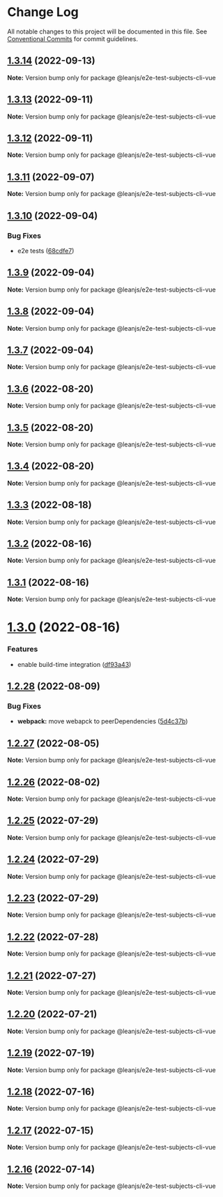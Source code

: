 # Change Log

All notable changes to this project will be documented in this file.
See [Conventional Commits](https://conventionalcommits.org) for commit guidelines.

## [1.3.14](https://github.com/leanjs/leanjs/compare/@leanjs/e2e-test-subjects-cli-vue@1.3.13...@leanjs/e2e-test-subjects-cli-vue@1.3.14) (2022-09-13)

**Note:** Version bump only for package @leanjs/e2e-test-subjects-cli-vue





## [1.3.13](https://github.com/leanjs/leanjs/compare/@leanjs/e2e-test-subjects-cli-vue@1.3.12...@leanjs/e2e-test-subjects-cli-vue@1.3.13) (2022-09-11)

**Note:** Version bump only for package @leanjs/e2e-test-subjects-cli-vue





## [1.3.12](https://github.com/leanjs/leanjs/compare/@leanjs/e2e-test-subjects-cli-vue@1.3.11...@leanjs/e2e-test-subjects-cli-vue@1.3.12) (2022-09-11)

**Note:** Version bump only for package @leanjs/e2e-test-subjects-cli-vue





## [1.3.11](https://github.com/leanjs/leanjs/compare/@leanjs/e2e-test-subjects-cli-vue@1.3.10...@leanjs/e2e-test-subjects-cli-vue@1.3.11) (2022-09-07)

**Note:** Version bump only for package @leanjs/e2e-test-subjects-cli-vue





## [1.3.10](https://github.com/leanjs/leanjs/compare/@leanjs/e2e-test-subjects-cli-vue@1.3.9...@leanjs/e2e-test-subjects-cli-vue@1.3.10) (2022-09-04)


### Bug Fixes

* e2e tests ([68cdfe7](https://github.com/leanjs/leanjs/commit/68cdfe71a5b0525badc62be1bded4da1b919c513))





## [1.3.9](https://github.com/leanjs/leanjs/compare/@leanjs/e2e-test-subjects-cli-vue@1.3.8...@leanjs/e2e-test-subjects-cli-vue@1.3.9) (2022-09-04)

**Note:** Version bump only for package @leanjs/e2e-test-subjects-cli-vue





## [1.3.8](https://github.com/leanjs/leanjs/compare/@leanjs/e2e-test-subjects-cli-vue@1.3.7...@leanjs/e2e-test-subjects-cli-vue@1.3.8) (2022-09-04)

**Note:** Version bump only for package @leanjs/e2e-test-subjects-cli-vue





## [1.3.7](https://github.com/leanjs/leanjs/compare/@leanjs/e2e-test-subjects-cli-vue@1.3.6...@leanjs/e2e-test-subjects-cli-vue@1.3.7) (2022-09-04)

**Note:** Version bump only for package @leanjs/e2e-test-subjects-cli-vue





## [1.3.6](https://github.com/leanjs/leanjs/compare/@leanjs/e2e-test-subjects-cli-vue@1.3.5...@leanjs/e2e-test-subjects-cli-vue@1.3.6) (2022-08-20)

**Note:** Version bump only for package @leanjs/e2e-test-subjects-cli-vue





## [1.3.5](https://github.com/leanjs/leanjs/compare/@leanjs/e2e-test-subjects-cli-vue@1.3.4...@leanjs/e2e-test-subjects-cli-vue@1.3.5) (2022-08-20)

**Note:** Version bump only for package @leanjs/e2e-test-subjects-cli-vue





## [1.3.4](https://github.com/leanjs/leanjs/compare/@leanjs/e2e-test-subjects-cli-vue@1.3.3...@leanjs/e2e-test-subjects-cli-vue@1.3.4) (2022-08-20)

**Note:** Version bump only for package @leanjs/e2e-test-subjects-cli-vue





## [1.3.3](https://github.com/leanjs/leanjs/compare/@leanjs/e2e-test-subjects-cli-vue@1.3.2...@leanjs/e2e-test-subjects-cli-vue@1.3.3) (2022-08-18)

**Note:** Version bump only for package @leanjs/e2e-test-subjects-cli-vue





## [1.3.2](https://github.com/leanjs/leanjs/compare/@leanjs/e2e-test-subjects-cli-vue@1.3.1...@leanjs/e2e-test-subjects-cli-vue@1.3.2) (2022-08-16)

**Note:** Version bump only for package @leanjs/e2e-test-subjects-cli-vue





## [1.3.1](https://github.com/leanjs/leanjs/compare/@leanjs/e2e-test-subjects-cli-vue@1.3.0...@leanjs/e2e-test-subjects-cli-vue@1.3.1) (2022-08-16)

**Note:** Version bump only for package @leanjs/e2e-test-subjects-cli-vue





# [1.3.0](https://github.com/leanjs/leanjs/compare/@leanjs/e2e-test-subjects-cli-vue@1.2.28...@leanjs/e2e-test-subjects-cli-vue@1.3.0) (2022-08-16)


### Features

* enable build-time integration ([df93a43](https://github.com/leanjs/leanjs/commit/df93a433f869a659ace4fb1388608fdd415071b0))





## [1.2.28](https://github.com/leanjs/leanjs/compare/@leanjs/e2e-test-subjects-cli-vue@1.2.27...@leanjs/e2e-test-subjects-cli-vue@1.2.28) (2022-08-09)


### Bug Fixes

* **webpack:** move webapck to peerDependencies ([5d4c37b](https://github.com/leanjs/leanjs/commit/5d4c37bde96240a8056c9fb6dfafb9d4f082eb3b))





## [1.2.27](https://github.com/leanjs/leanjs/compare/@leanjs/e2e-test-subjects-cli-vue@1.2.26...@leanjs/e2e-test-subjects-cli-vue@1.2.27) (2022-08-05)

**Note:** Version bump only for package @leanjs/e2e-test-subjects-cli-vue





## [1.2.26](https://github.com/leanjs/leanjs/compare/@leanjs/e2e-test-subjects-cli-vue@1.2.25...@leanjs/e2e-test-subjects-cli-vue@1.2.26) (2022-08-02)

**Note:** Version bump only for package @leanjs/e2e-test-subjects-cli-vue





## [1.2.25](https://github.com/leanjs/leanjs/compare/@leanjs/e2e-test-subjects-cli-vue@1.2.24...@leanjs/e2e-test-subjects-cli-vue@1.2.25) (2022-07-29)

**Note:** Version bump only for package @leanjs/e2e-test-subjects-cli-vue





## [1.2.24](https://github.com/leanjs/leanjs/compare/@leanjs/e2e-test-subjects-cli-vue@1.2.23...@leanjs/e2e-test-subjects-cli-vue@1.2.24) (2022-07-29)

**Note:** Version bump only for package @leanjs/e2e-test-subjects-cli-vue





## [1.2.23](https://github.com/leanjs/leanjs/compare/@leanjs/e2e-test-subjects-cli-vue@1.2.22...@leanjs/e2e-test-subjects-cli-vue@1.2.23) (2022-07-29)

**Note:** Version bump only for package @leanjs/e2e-test-subjects-cli-vue





## [1.2.22](https://github.com/leanjs/leanjs/compare/@leanjs/e2e-test-subjects-cli-vue@1.2.21...@leanjs/e2e-test-subjects-cli-vue@1.2.22) (2022-07-28)

**Note:** Version bump only for package @leanjs/e2e-test-subjects-cli-vue





## [1.2.21](https://github.com/leanjs/leanjs/compare/@leanjs/e2e-test-subjects-cli-vue@1.2.20...@leanjs/e2e-test-subjects-cli-vue@1.2.21) (2022-07-27)

**Note:** Version bump only for package @leanjs/e2e-test-subjects-cli-vue





## [1.2.20](https://github.com/leanjs/leanjs/compare/@leanjs/e2e-test-subjects-cli-vue@1.2.19...@leanjs/e2e-test-subjects-cli-vue@1.2.20) (2022-07-21)

**Note:** Version bump only for package @leanjs/e2e-test-subjects-cli-vue





## [1.2.19](https://github.com/leanjs/leanjs/compare/@leanjs/e2e-test-subjects-cli-vue@1.2.18...@leanjs/e2e-test-subjects-cli-vue@1.2.19) (2022-07-19)

**Note:** Version bump only for package @leanjs/e2e-test-subjects-cli-vue





## [1.2.18](https://github.com/leanjs/leanjs/compare/@leanjs/e2e-test-subjects-cli-vue@1.2.17...@leanjs/e2e-test-subjects-cli-vue@1.2.18) (2022-07-16)

**Note:** Version bump only for package @leanjs/e2e-test-subjects-cli-vue





## [1.2.17](https://github.com/leanjs/leanjs/compare/@leanjs/e2e-test-subjects-cli-vue@1.2.16...@leanjs/e2e-test-subjects-cli-vue@1.2.17) (2022-07-15)

**Note:** Version bump only for package @leanjs/e2e-test-subjects-cli-vue





## [1.2.16](https://github.com/leanjs/leanjs/compare/@leanjs/e2e-test-subjects-cli-vue@1.2.15...@leanjs/e2e-test-subjects-cli-vue@1.2.16) (2022-07-14)

**Note:** Version bump only for package @leanjs/e2e-test-subjects-cli-vue
